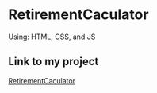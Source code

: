 # RetirementCaculator


Using: HTML, CSS, and JS 

## Link to my project

[RetirementCaculator](https://lassrenzo.github.io/RetirementCaculator/)
